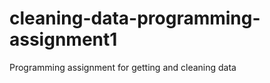 cleaning-data-programming-assignment1
=====================================

Programming assignment for getting and cleaning data 
